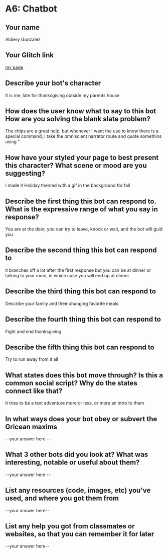# A6: Chatbot

## Your name

Aldiery Gonzalez

## Your Glitch link

[my page](https://aldiery-a1.glitch.me)

## Describe your bot's character

It is me, late for thanksgiving outside my parents house

## How does the user know what to say to this bot How are you solving the blank slate problem?

The chips are a great help, but whenever I want the use to know there is a special command, I take the omniscient narrator route and quote somethins using \"

## How have your styled your page to best present this character? What scene or mood are you suggesting?

I made it Holiday themed with a gif in the background for fall

## Describe the first thing this bot can respond to. What is the expressive range of what you say in response?

You are at the door, you can try to leave, knock or wait, and the bot will guid you

## Describe the second thing this bot can respond to

it branches off a lot after the first response but you can be at dinner or talking to your mom, in which case you will end up at dinner

## Describe the third thing this bot can respond to

Describe your family and their changing favorite meals

## Describe the fourth thing this bot can respond to

Fight and end thanksgiving

## Describe the fifth thing this bot can respond to

Try to run away from it all

## What states does this bot move through? Is this a common social script? Why do the states connect like that?

It tries to be a text adventure more or less, or more an intro to them

## In what ways does your bot obey or subvert the Gricean maxims

--your answer here --

## What 3 other bots did you look at? What was interesting, notable or useful about them?

--your answer here --

## List any resources (code, images, etc) you've used, and where you got them from

--your answer here--

## List any help you got from classmates or websites, so that you can remember it for later

--your answer here--
